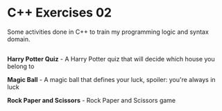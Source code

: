 # C++ Exercises 02
Some activities done in C++ to train my programming logic and syntax domain.

##

**Harry Potter Quiz** - A Harry Potter quiz that will decide which house you belong to

**Magic Ball** - A magic ball that defines your luck, spoiler: you're always in luck

**Rock Paper and Scissors** - Rock Paper and Scissors game
